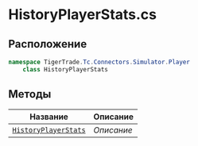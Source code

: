 
# HistoryPlayerStats.cs
## Расположение
```csharp
namespace TigerTrade.Tc.Connectors.Simulator.Player  
    class HistoryPlayerStats
```

## Методы
| Название | Описание |
| --- | --- |
| [`HistoryPlayerStats`](./Методы/HistoryPlayerStats.md) | *Описание* |
